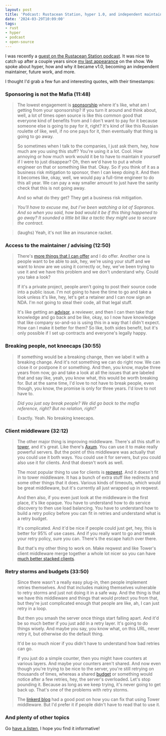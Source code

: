 ```yaml
---
layout: post
title: 'Podcast: Rustacean Station, hyper 1.0, and independent maintainership'
date: '2024-03-29T10:09:00'
tags:
- rust
- hyper
- podcast
- open-source
---
```


I was recently a [guest on the Rustacean Station podcast][podcast]. It was nice to catch up after a couple years since [my last appearance](https://seanmonstar.com/blog/podcast-hyper-on-the-rustacean-station/) on the show. We spoke about hyper, how and why it became v1.0, becoming an independent maintainer, future work, and more.

I thought I'd grab a few fun and interesting quotes, with their timestamps:

### Sponsoring is not the Mafia (11:48)

> The lowest engagement is [sponsorship][sponsor] where it's like, what am I getting from your sponsorship? If you turn it around and think about, well, a lot of times open source is like this common good that everyone kind of benefits from and I don't want to pay for it because someone else is going to pay for it, right? It's kind of like this Russian roulette of like, well, if no one pays for it, then eventually that thing is going to go away.
>
> So sometimes when I talk to the companies, I just ask them, hey, how much are you using this stuff? You're using it a lot. Cool. How annoying or how much work would it be to have to maintain it yourself if I were to just disappear? Oh, then we'd have to put a whole engineer on that or something like that. Okay. So if you think of it as a business risk mitigation to sponsor, then I can keep doing it. And then it becomes like, okay, well, we would pay a full-time engineer to do this all year. We can pay a way smaller amount to just have the sanity check that this is not going away.
>
> And so what do they get? They get a business risk mitigation.

> _You'll have to excuse me, but I've been watching a lot of Sopranos. And so when you said, how bad would it be if this thing happened to go away? It sounded a little bit like a tactic they might use to secure the contract._

> (laughs) Yeah, it's not like an insurance racket.

### Access to the maintainer / advising (12:50)

> There's [more things that I can offer][sponsor] and I do offer. Another one is people want to be able to ask, hey, we're using your stuff and we want to know are we using it correctly or, hey, we've been trying to use it and we have this problem and we don't understand why. Could you take a look?
>
> If it's a private project, people aren't going to post their source code into a public issue. I'm not going to have the time to go and take a look unless it's like, hey, let's get a retainer and I can now sign an NDA. I'm not going to steal their code, all that legal stuff.
>
> It's like getting an [advisor][sponsor], a reviewer, and then I can then take that knowledge and go back and be like, okay, so I now have knowledge that like company so-and-so is using this in a way that I didn't expect. How can I make it better for them? So like, both sides benefit, but it's only possible if I set up contracts and everyone's legally happy.

### Breaking people, not kneecaps (30:55)

> If something would be a breaking change, then we label it with a breaking change. And it's not something we can do right now. We can close it or postpone it or something. And then, you know, maybe three years from now, go and take a look at all the issues that are labeled that and say like, yeah, you know what, this would be worth breaking for. But at the same time, I'd love to not have to break people, even though, you know, the promise is only for three years. I'd love to not have to.

> _Did you just say break people? We did go back to the mafia reference, right? But no relation, right?_

> Exactly. Yeah. No breaking kneecaps.

### Client middleware (32:12)

> The other major thing is improving middleware. There's all this stuff in [tower][], and it's great. Like there's [Axum][]. You can use it to make really powerful servers. But the point of this middleware was actually that you could use it both ways. You could use it for servers, but you could also use it for clients. And that doesn't work as well.
>
> The most popular thing to use for clients is [reqwest][]. And it doesn't fit in to tower middleware. It has a bunch of extra stuff like redirects and some other things that it does. Various kinds of timeouts, which would be great middleware, but it's currently all just wrapped up in reqwest.
>
> And then also, if you even just look at the middleware in the first place, it's like opaque. You have to understand how to do service discovery to then use load balancing. You have to understand how to build a retry policy before you can fit in retries and understand what is a retry budget.
>
> It's complicated. And it'd be nice if people could just get, hey, this is better for 95% of use cases. And if you really want to go and tweak your retry policy, sure you can. There's the escape hatch over there.
>
>  But that's my other thing to work on. Make reqwest and like Tower's client middleware merge together a whole lot nicer so you can have [much better stacked clients][reqwest-next].

### Retry storms and budgets (33:50)

> Since there wasn't a really easy plug-in, then people implement retries themselves. And that includes making themselves vulnerable to retry storms and just not doing it in a safe way. And the thing is that we have this middleware and things that would protect you from that, but they're just complicated enough that people are like, ah, I can just retry in a loop.
>
> But then you smash the server once things start falling apart. And it'd be so much better if you just add in a retry layer. It's going to do things wisely. And maybe you say, you know what, on this URL, never retry it, but otherwise do the default thing.
>
> It'd be so much nicer if you didn't have to understand how bad retries can go.
>
> If you just do a simple counter, then you might have counters at various layers. And maybe your counters aren't shared. And now even though you're trying to be nice to the server, you're still retrying on thousands of times, whereas a shared [budget][] or something would notice after a few retries, hey, the server's overloaded. Let's stop pounding it. Because as long as we keep trying, it's never going to get back up. That's one of the problems with retry storms.
>
> The [linkerd blog](https://linkerd.io/2019/02/22/how-we-designed-retries-in-linkerd-2-2/#using-retry-budgets) had a good post on how you can fix that using Tower middleware. But I'd prefer it if people didn't have to read that to use it.

### And plenty of other topics

Go [have a listen][podcast], I hope you find it informative!

[podcast]: https://rustacean-station.org/episode/sean-mcarthur/
[sponsor]: https://seanmonstar.com/sponsor
[tower]: https://crates.io/crates/tower
[Axum]: https://crates.io/crates/axum
[reqwest]: https://crates.io/crates/reqwest
[budget]: https://docs.rs/tower/latest/tower/retry/budget/struct.Budget.html
[reqwest-next]: https://seanmonstar.com/blog/reqwest-v012

